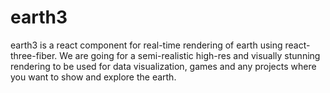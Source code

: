 # earth3

earth3 is a react component for real-time rendering of earth using react-three-fiber. We are going for a semi-realistic high-res and visually stunning rendering to be used for data visualization, games and any projects where you want to show and explore the earth.

